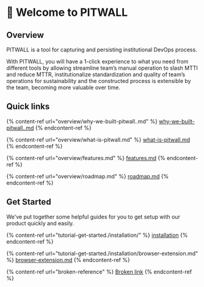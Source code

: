 # 👋 Welcome to PITWALL

## Overview

PITWALL is a tool for capturing and persisting institutional DevOps process.&#x20;

With PITWALL, you will have a 1-click experience to what you need from different tools by allowing streamline team’s manual operation to slash MTTI and reduce MTTR, institutionalize standardization and quality of team’s operations for sustainability and the constructed process is extensible by the team, becoming more valuable over time.

## Quick links

{% content-ref url="overview/why-we-built-pitwall..md" %}
[why-we-built-pitwall..md](overview/why-we-built-pitwall..md)
{% endcontent-ref %}

{% content-ref url="overview/what-is-pitwall.md" %}
[what-is-pitwall.md](overview/what-is-pitwall.md)
{% endcontent-ref %}

{% content-ref url="overview/features.md" %}
[features.md](overview/features.md)
{% endcontent-ref %}

{% content-ref url="overview/roadmap.md" %}
[roadmap.md](overview/roadmap.md)
{% endcontent-ref %}



## Get Started

We've put together some helpful guides for you to get setup with our product quickly and easily.

{% content-ref url="tutorial-get-started./installation/" %}
[installation](tutorial-get-started./installation/)
{% endcontent-ref %}

{% content-ref url="tutorial-get-started./installation/browser-extension.md" %}
[browser-extension.md](tutorial-get-started./installation/browser-extension.md)
{% endcontent-ref %}

{% content-ref url="broken-reference" %}
[Broken link](broken-reference)
{% endcontent-ref %}
